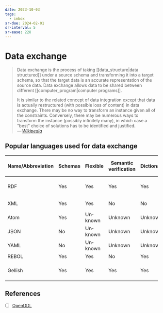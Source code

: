 ```yaml
---
date: 2023-10-03
tags:
  - inbox
sr-due: 2024-02-01
sr-interval: 5
sr-ease: 228
---
```

# Data exchange

> Data exchange is the process of taking [[data_structure|data structured]]
> under a source schema and transforming it into a target schema, so that the
> target data is an accurate representation of the source data. Data exchange
> allows data to be shared between different
> [[computer_program|computer programs]].
>
> It is similar to the related concept of data integration except that data is
> actually restructured (with possible loss of content) in data exchange. There
> may be no way to transform an instance given all of the constraints.
> Conversely, there may be numerous ways to transform the instance (possibly
> infinitely many), in which case a "best" choice of solutions has to be
> identified and justified.\
> — <cite>[Wikipedia](https://en.wikipedia.org/wiki/Data_exchange)</cite>

## Popular languages used for data exchange

| Name/Abbreviation | Schemas | Flexible | Semantic verification | Dictionary | Information Model | Synonyms and homonyms | Dialecting | Web standard | Transformations | Lightweight | Human readable | Compatibility          |
| ----------------- | ------- | -------- | --------------------- | ---------- | ----------------- | --------------------- | ---------- | ------------ | --------------- | ----------- | -------------- | ---------------------- |
| RDF               | Yes     | Yes      | Yes                   | Yes        | Yes               | Yes                   | Yes        | Yes          | Yes             | Yes         | Partial        | Subset of Semantic web |
| XML               | Yes     | Yes      | No                    | No         | No                | No                    | Yes        | Yes          | Yes             | No          | Yes            | subset of SGML, HTML   |
| Atom              | Yes     | Un­known | Un­known              | Un­known   | No                | Un­known              | Yes        | Yes          | Yes             | No          | No             | XML dialect            |
| JSON              | No      | Un­known | Un­known              | Un­known   | No                | Un­known              | No         | Yes          | No              | Yes         | Yes            | subset of YAML         |
| YAML              | No      | Un­known | Un­known              | Un­known   | No                | Un­known              | No         | No           | No              | Yes         | Yes            | superset of JSON       |
| REBOL             | Yes     | Yes      | No                    | Yes        | No                | Yes                   | Yes        | No           | Yes             | Yes         | Yes            |                        |
| Gellish           | Yes     | Yes      | Yes                   | Yes        | No                | Yes                   | Yes        | ISO          | No              | Yes         | Partial        | SQL, RDF/XML, OWL      |

## References

- [ ] [OpenDDL](https://openddl.org/openddl.pdf)

